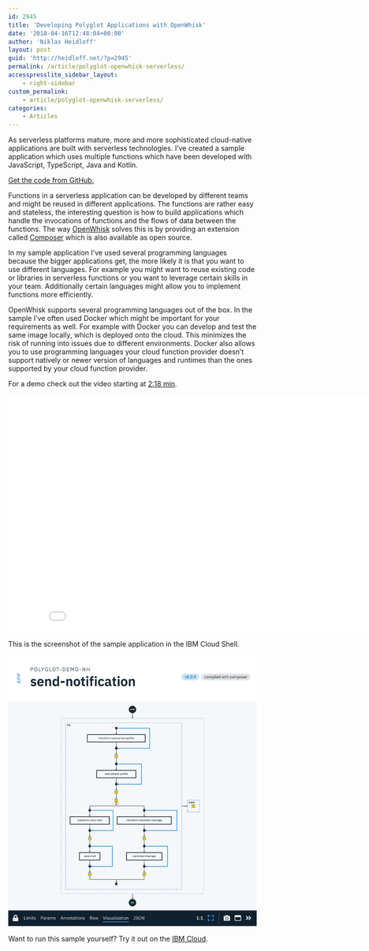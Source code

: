 ```yaml
---
id: 2945
title: 'Developing Polyglot Applications with OpenWhisk'
date: '2018-04-16T12:48:04+00:00'
author: 'Niklas Heidloff'
layout: post
guid: 'http://heidloff.net/?p=2945'
permalink: /article/polyglot-openwhisk-serverless/
accesspresslite_sidebar_layout:
    - right-sidebar
custom_permalink:
    - article/polyglot-openwhisk-serverless/
categories:
    - Articles
---
```


As serverless platforms mature, more and more sophisticated cloud-native applications are built with serverless technologies. I’ve created a sample application which uses multiple functions which have been developed with JavaScript, TypeScript, Java and Kotlin.

[Get the code from GitHub.](https://github.com/nheidloff/openwhisk-polyglot)

Functions in a serverless application can be developed by different teams and might be reused in different applications. The functions are rather easy and stateless, the interesting question is how to build applications which handle the invocations of functions and the flows of data between the functions. The way [OpenWhisk](https://openwhisk.apache.org/) solves this is by providing an extension called [Composer](https://github.com/ibm-functions/composer) which is also available as open source.

In my sample application I’ve used several programming languages because the bigger applications get, the more likely it is that you want to use different languages. For example you might want to reuse existing code or libraries in serverless functions or you want to leverage certain skills in your team. Additionally certain languages might allow you to implement functions more efficiently.

OpenWhisk supports several programming languages out of the box. In the sample I’ve often used Docker which might be important for your requirements as well. For example with Docker you can develop and test the same image locally, which is deployed onto the cloud. This minimizes the risk of running into issues due to different environments. Docker also allows you to use programming languages your cloud function provider doesn’t support natively or newer version of languages and runtimes than the ones supported by your cloud function provider.

For a demo check out the video starting at [2:18 min](https://youtu.be/N0T8jkfkuEg?t=2m18s).

<iframe allowfullscreen="" frameborder="0" height="480" src="//www.youtube.com/embed/N0T8jkfkuEg?start=138" width="853"></iframe>

This is the screenshot of the sample application in the IBM Cloud Shell.

![image](/assets/img/2018/04/polyglot-serverless.png)

Want to run this sample yourself? Try it out on the [IBM Cloud](https://ibm.biz/nheidloff).